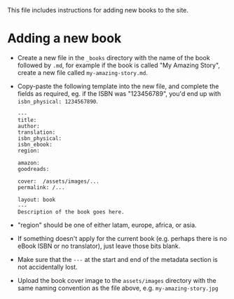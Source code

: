 This file includes instructions for adding new books to the site.

Adding a new book
=================

- Create a new file in the `_books` directory with the name of the book followed by `.md`, for example if the book is called "My Amazing Story", create a new file called `my-amazing-story.md`.
- Copy-paste the following template into the new file, and complete the fields as required, eg. if the ISBN was "123456789", you'd end up with `isbn_physical: 1234567890`.
  ```
  ---
  title: 
  author: 
  translation: 
  isbn_physical: 
  isbn_ebook: 
  region: 

  amazon: 
  goodreads: 

  cover:  /assets/images/...
  permalink: /...

  layout: book
  ---
  Description of the book goes here.
  ```

 - "region" should be one of either latam, europe, africa, or asia.
  - If something doesn't apply for the current book (e.g. perhaps there is no eBook ISBN or no translator), just leave those bits blank.
  - Make sure that the `---` at the start and end of the metadata section is not accidentally lost.
- Upload the book cover image to the `assets/images` directory with the same naming convention as the file above, e.g. `my-amazing-story.jpg`

